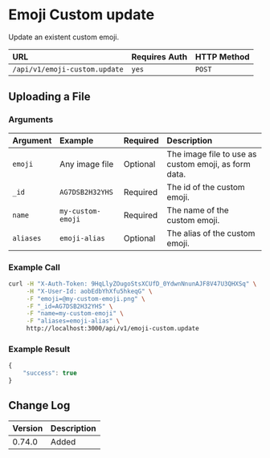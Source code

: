 # Emoji Custom update

Update an existent custom emoji.

| URL | Requires Auth | HTTP Method |
| :--- | :--- | :--- |
| `/api/v1/emoji-custom.update` | `yes` | `POST` |

## Uploading a File

### Arguments

| Argument | Example | Required | Description |
| :--- | :--- | :--- | :--- |
| `emoji` | Any image file | Optional | The image file to use as custom emoji, as form data. |
| `_id` | `AG7DSB2H32YHS` | Required | The id of the custom emoji. |
| `name` | `my-custom-emoji` | Required | The name of the custom emoji. |
| `aliases` | `emoji-alias` | Optional | The alias of the custom emoji. |

### Example Call

```bash
curl -H "X-Auth-Token: 9HqLlyZOugoStsXCUfD_0YdwnNnunAJF8V47U3QHXSq" \
     -H "X-User-Id: aobEdbYhXfu5hkeqG" \
     -F "emoji=@my-custom-emoji.png" \
     -F "_id=AG7DSB2H32YHS" \
     -F "name=my-custom-emoji" \
     -F "aliases=emoji-alias" \
     http://localhost:3000/api/v1/emoji-custom.update
```

### Example Result

```javascript
{
    "success": true
}
```

## Change Log

| Version | Description |
| :--- | :--- |
| 0.74.0 | Added |

